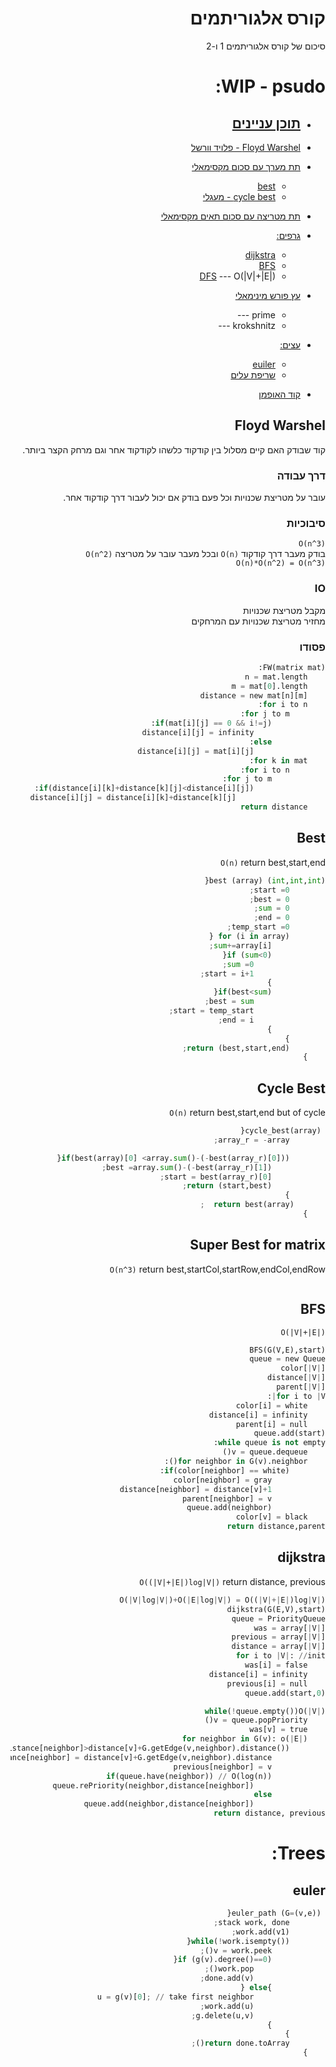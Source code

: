 <div dir='rtl' lang='he'> 

# קורס אלגוריתמים 
סיכום של קורס אלגוריתמים 1 ו-2
# WIP - psudo:
* ## [תוכן עניינים](#****)
* [Floyd Warshel - פלויד וורשל](#Floyd-Warshel)
* [תת מערך עם סכום מקסימאלי](#)
  * [best](#Best)
  * [cycle best - מעגלי](#Cycle-Best)
* [תת מטריצה עם סכום תאים מקסימאלי](#Super-Best-for-matrix)
* [גרפים:](#)
    * [dijkstra](#dijkstra)
    * [BFS](#BFS)
    * [DFS](#) ---  O(|V|+|E|)
  
* [עץ פורש מינימאלי](#)
  * prime ---
  * krokshnitz ---
  
* [עצים:](#Trees:) 
    * [euiler](#euler)
    * [שריפת עלים]()
* [קוד האופמן]()

## Floyd Warshel
קוד שבודק האם קיים מסלול בין קודקוד כלשהו לקודקוד אחר וגם מרחק הקצר ביותר.
### דרך עבודה
עובר על מטריצת שכנויות וכל פעם בודק אם יכול לעבור דרך קודקוד אחר.
### סיבוכיות
`O(n^3)` <br>
בודק מעבר דרך קודקוד `O(n)` ובכל מעבר עובר על מטריצה `O(n^2)`<br>
`O(n)*O(n^2) = O(n^3)`<br>
### IO
מקבל מטריצת שכנויות<br>
מחזיר מטריצת שכנויות עם המרחקים
### פסודו 
```python
FW(matrix mat):
    n = mat.length
    m = mat[0].length
    distance = new mat[n][m] 
    for i to n:
        for j to m:
            if(mat[i][j] == 0 && i!=j):
                distance[i][j] = infinity
            else:
                distance[i][j] = mat[i][j]
    for k in mat:
        for i to n:
            for j to m:
                if(distance[i][k]+distance[k][j]<distance[i][j]):
                    distance[i][j] = distance[i][k]+distance[k][j]
    return distance
```

## Best
`O(n)` return best,start,end
```python
(int,int,int) best (array){
        start =0;
        best = 0;
        sum = 0;
        end = 0;
        temp_start =0;
        for (i in array) {
            sum+=array[i];
            if (sum<0){
                sum =0;
                start = i+1;
            }
            if(best<sum){
                best = sum;
                start = temp_start;
                end = i;
            }
        }
        return (best,start,end);
    }
```

## Cycle Best
`O(n)` return best,start,end but of cycle
```python
 cycle_best(array){
        array_r = -array;

        if(best(array)[0] <array.sum()-(-best(array_r)[0])){
            best =array.sum()-(-best(array_r)[1]);
            start = best(array_r)[0];
            return (start,best);
        }
       return best(array)  ;
    }
```

## Super Best for matrix
`O(n^3)` return best,startCol,startRow,endCol,endRow

```python

```
## BFS
`O(|V|+|E|)`
```python
BFS(G(V,E),start)
queue = new Queue
color[|V|]
distance[|V|]
parent[|V|]
for i to |V|:
    color[i] = white
    distance[i] = infinity
    parent[i] = null
queue.add(start)
while queue is not empty:
    v = queue.dequeue()
    for neighbor in G(v).neighbor():
        if(color[neighbor] == white):
            color[neighbor] = gray
            distance[neighbor] = distance[v]+1
            parent[neighbor] = v
            queue.add(neighbor)
    color[v] = black
return distance,parent
```
## dijkstra 
`O((|V|+|E|)log|V|)` return distance, previous
```python
O(|V|log|V|)+O(|E|log|V|) = O((|V|+|E|)log|V|)
dijkstra(G(E,V),start)
queue = PriorityQueue
was = array[|V|]
previous = array[|V|]
distance = array[|V|]
for i to |V|: //init
    was[i] = false
    distance[i] = infinity
    previous[i] = null
queue.add(start,0)

while(!queue.empty())O(|V|)
    v = queue.popPriority()
    was[v] = true
    for neighbor in G(v): o(|E|)
        if(!was[neighbor] && distance[neighbor]>distance[v]+G.getEdge(v,neighbor).distance())
            distance[neighbor] = distance[v]+G.getEdge(v,neighbor).distance()
            previous[neighbor] = v
            if(queue.have(neighbor)) // O(log(n))
                queue.rePriority(neighbor,distance[neighbor])
            else
                queue.add(neighbor,distance[neighbor])
return distance, previous
```
# Trees:
## euler

```python
 euler_path (G=(v,e)){ 
        stack work, done;
        work.add(v1);
        while(!work.isempty()){
            v = work.peek();
            if (g(v).degree()==0){
                work.pop();
                done.add(v);
            }else {
                u = g(v)[0]; // take first neighbor
                work.add(u);
                g.delete(u,v);
            }
        }
        return done.toArray();
    }
```
